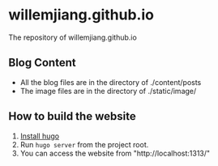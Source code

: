 # willemjiang.github.io

The repository of willemjiang.github.io

## Blog Content

* All the blog files are in the directory of ./content/posts
* The image files are in the directory of ./static/image/
  
## How to build the website

1. [Install hugo](https://gohugo.io/getting-started/installing/)
2. Run `hugo server` from the project root.
3. You can access the website from "http://localhost:1313/"